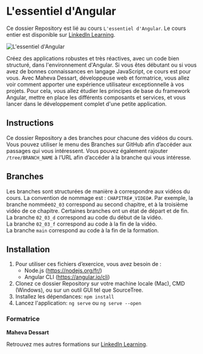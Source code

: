 # L'essentiel d'Angular

Ce dossier Repository est lié au cours `L'essentiel d'Angular`. Le cours entier est disponible sur [LinkedIn Learning][lil-course-url].

![L'essentiel d'Angular][lil-thumbnail-url]

Créez des applications robustes et très réactives, avec un code bien structuré, dans l'environnement d'Angular. Si vous êtes débutant ou si vous avez de bonnes connaissances en langage JavaScript, ce cours est pour vous. Avec Maheva Dessart, développeuse web et formatrice, vous allez voir comment apporter une expérience utilisateur exceptionnelle à vos projets. Pour cela, vous allez étudier les principes de base du framework Angular, mettre en place les différents composants et services, et vous lancer dans le développement complet d'une petite application.

## Instructions

Ce dossier Repository a des branches pour chacune des vidéos du cours. Vous pouvez utiliser le menu des Branches sur GitHub afin d’accéder aux passages qui vous intéressent. Vous pouvez également rajouter `/tree/BRANCH_NAME` à l’URL afin d’accéder à la branche qui vous intéresse. 

## Branches

Les branches sont structurées de manière à correspondre aux vidéos du cours. La convention de nommage est : `CHAPITRE#_VIDEO#`. Par exemple, la branche nommée`02_03` correspond au second chapitre, et à la troisième vidéo de ce chapitre. Certaines branches ont un état de départ et de fin.  
La branche `02_03_d` correspond au code du début de la vidéo.  
La branche `02_03_f` correspond au code à la fin de la vidéo.  
La branche `main` correspond au code à la fin de la formation. 

## Installation

1. Pour utiliser ces fichiers d’exercice, vous avez besoin de : 
   - Node.js (https://nodejs.org/fr/)
   - Angular CLI (https://angular.io/cli)
2. Clonez ce dossier Repository sur votre machine locale (Mac), CMD (Windows), ou sur un outil GUI tel que SourceTree. 
3. Installez les dépendances: 
   ``npm install``
4. Lancez l'application: 
``ng serve`` ou ``ng serve --open``


### Formatrice

**Maheva Dessart** 

 Retrouvez mes autres formations sur [LinkedIn Learning](https://www.linkedin.com/learning/instructors/maheva-dessart).

[0]: # (Replace these placeholder URLs with actual course URLs)
[lil-course-url]: https://www.linkedin.com/learning/l-essentiel-d-angular-18763232
[lil-thumbnail-url]: https://media.licdn.com/dms/image/C560DAQH0aefFyYarsA/learning-public-crop_675_1200/0/1674471196936?e=2147483647&v=beta&t=lc5IWPKUVlQPDvbMQbRbD2ns4QAgaIS0G9Ws-iQyKYs
[lil-URL-trainer]: https://www.linkedin.com/learning/instructors/maheva-dessart

[1]: # (End of FR-Instruction ###############################################################################################)
